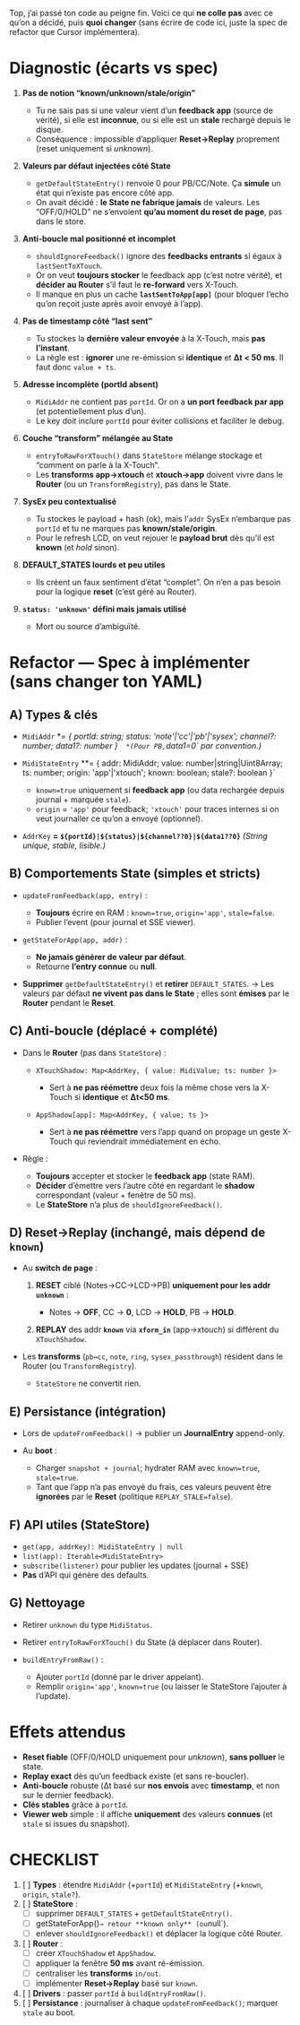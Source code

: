 Top, j’ai passé ton code au peigne fin. Voici ce qui **ne colle pas** avec ce qu’on a décidé, puis **quoi changer** (sans écrire de code ici, juste la spec de refactor que Cursor implémentera).

# Diagnostic (écarts vs spec)

1. **Pas de notion “known/unknown/stale/origin”**

   * Tu ne sais pas si une valeur vient d’un **feedback app** (source de vérité), si elle est **inconnue**, ou si elle est un **stale** rechargé depuis le disque.
   * Conséquence : impossible d’appliquer **Reset→Replay** proprement (reset uniquement si *unknown*).

2. **Valeurs par défaut injectées côté State**

   * `getDefaultStateEntry()` renvoie 0 pour PB/CC/Note. Ça **simule** un état qui n’existe pas encore côté app.
   * On avait décidé : **le State ne fabrique jamais** de valeurs. Les “OFF/0/HOLD” ne s’envoient **qu’au moment du reset de page**, pas dans le store.

3. **Anti-boucle mal positionné et incomplet**

   * `shouldIgnoreFeedback()` ignore des **feedbacks entrants** si égaux à `lastSentToXTouch`.
   * Or on veut **toujours stocker** le feedback app (c’est notre vérité), et **décider au Router** s’il faut le **re-forward** vers X-Touch.
   * Il manque en plus un cache **`lastSentToApp[app]`** (pour bloquer l’echo qu’on reçoit juste après avoir envoyé à l’app).

4. **Pas de timestamp côté “last sent”**

   * Tu stockes la **dernière valeur envoyée** à la X-Touch, mais **pas l’instant**.
   * La règle est : **ignorer** une re-émission si **identique** et **Δt < 50 ms**. Il faut donc `value + ts`.

5. **Adresse incomplète (portId absent)**

   * `MidiAddr` ne contient pas `portId`. Or on a **un port feedback par app** (et potentiellement plus d’un).
   * Le key doit inclure `portId` pour éviter collisions et faciliter le debug.

6. **Couche “transform” mélangée au State**

   * `entryToRawForXTouch()` dans `StateStore` mélange stockage et “comment on parle à la X-Touch”.
   * Les **transforms app→xtouch** et **xtouch→app** doivent vivre dans le **Router** (ou un `TransformRegistry`), pas dans le State.

7. **SysEx peu contextualisé**

   * Tu stockes le payload + hash (ok), mais l’`addr` SysEx n’embarque pas `portId` et tu ne marques pas **known/stale/origin**.
   * Pour le refresh LCD, on veut rejouer le **payload brut** dès qu’il est **known** (et *hold* sinon).

8. **DEFAULT\_STATES lourds et peu utiles**

   * Ils créent un faux sentiment d’état “complet”. On n’en a pas besoin pour la logique **reset** (c’est géré au Router).

9. **`status: 'unknown'` défini mais jamais utilisé**

   * Mort ou source d’ambiguïté.

# Refactor — Spec à implémenter (sans changer ton YAML)

## A) Types & clés

* `MidiAddr` \**= { portId: string; status: 'note'|'cc'|'pb'|'sysex'; channel?: number; data1?: number }` 
  *(Pour PB,`data1=0\` par convention.)*

* `MidiStateEntry` \*\*= { addr: MidiAddr; value: number|string|Uint8Array; ts: number; origin: 'app'|'xtouch'; known: boolean; stale?: boolean }\`

  * `known=true` uniquement si **feedback app** (ou data rechargée depuis journal + marquée `stale`).
  * `origin` = `'app'` pour feedback; `'xtouch'` pour traces internes si on veut journaller ce qu’on a envoyé (optionnel).

* `AddrKey` **= `${portId}|${status}|${channel??0}|${data1??0}`**
  *(String unique, stable, lisible.)*

## B) Comportements State (simples et stricts)

* `updateFromFeedback(app, entry)` :

  * **Toujours** écrire en RAM : `known=true`, `origin='app'`, `stale=false`.
  * Publier l’event (pour journal et SSE viewer).

* `getStateForApp(app, addr)` :

  * **Ne jamais générer de valeur par défaut**.
  * Retourne **l’entry connue** ou **null**.

* **Supprimer** `getDefaultStateEntry()` et **retirer** `DEFAULT_STATES`.
  → Les valeurs par défaut **ne vivent pas dans le State** ; elles sont **émises** par le **Router** pendant le **Reset**.

## C) Anti-boucle (déplacé + complété)

* Dans le **Router** (pas dans `StateStore`) :

  * `XTouchShadow: Map<AddrKey, { value: MidiValue; ts: number }>`

    * Sert à **ne pas réémettre** deux fois la même chose vers la X-Touch si **identique** et **Δt<50 ms**.
  * `AppShadow[app]: Map<AddrKey, { value; ts }>`

    * Sert à **ne pas réémettre** vers l’app quand on propage un geste X-Touch qui reviendrait immédiatement en echo.

* Règle :

  * **Toujours** accepter et stocker le **feedback app** (state RAM).
  * **Décider** d’émettre vers l’autre côté en regardant le **shadow** correspondant (valeur + fenêtre de 50 ms).
  * Le **StateStore** n’a plus de `shouldIgnoreFeedback()`.

## D) Reset→Replay (inchangé, mais dépend de `known`)

* Au **switch de page** :

  1. **RESET** ciblé (Notes→CC→LCD→PB) **uniquement pour les addr `unknown`** :

     * Notes → **OFF**, CC → **0**, LCD → **HOLD**, PB → **HOLD**.
  2. **REPLAY** des addr **`known`** via **`xform_in`** (app→xtouch) si différent du `XTouchShadow`.

* Les **transforms** (`pb↔cc`, `note`, `ring`, `sysex_passthrough`) résident dans le Router (ou `TransformRegistry`).

  * `StateStore` ne convertit rien.

## E) Persistance (intégration)

* Lors de `updateFromFeedback()` → publier un **JournalEntry** append-only.
* Au **boot** :

  * Charger `snapshot + journal`; hydrater RAM avec `known=true`, `stale=true`.
  * Tant que l’app n’a pas envoyé du frais, ces valeurs peuvent être **ignorées** par le **Reset** (politique `REPLAY_STALE=false`).

## F) API utiles (StateStore)

* `get(app, addrKey): MidiStateEntry | null`
* `list(app): Iterable<MidiStateEntry>`
* `subscribe(listener)` pour publier les updates (journal + SSE)
* **Pas** d’API qui génère des defaults.

## G) Nettoyage

* Retirer `unknown` du type `MidiStatus`.
* Retirer `entryToRawForXTouch()` du State (à déplacer dans Router).
* `buildEntryFromRaw()` :

  * Ajouter `portId` (donné par le driver appelant).
  * Remplir `origin='app'`, `known=true` (ou laisser le StateStore l’ajouter à l’update).

# Effets attendus

* **Reset fiable** (OFF/0/HOLD uniquement pour *unknown*), **sans polluer** le state.
* **Replay exact** dès qu’un feedback existe (et sans re-boucler).
* **Anti-boucle** robuste (Δt basé sur **nos envois** avec **timestamp**, et non sur le dernier feedback).
* **Clés stables** grâce à `portId`.
* **Viewer web** simple : il affiche **uniquement** des valeurs **connues** (et `stale` si issues du snapshot).

# CHECKLIST

1. [ ] **Types** : étendre `MidiAddr` (+`portId`) et `MidiStateEntry` (+`known`, `origin`, `stale?`).
2. [ ] **StateStore** :
   * [ ] supprimer `DEFAULT_STATES` + `getDefaultStateEntry()`.
   * [ ] getStateForApp()` → retour **known only** (ou `null`).
   * [ ] enlever `shouldIgnoreFeedback()` et déplacer la logique côté Router.
3. [ ] **Router** :
   * [ ] créer `XTouchShadow` et `AppShadow`.
   * [ ] appliquer la fenêtre **50 ms** avant ré-émission.
   * [ ] centraliser les **transforms** `in/out`.
   * [ ] implémenter **Reset→Replay** basé sur `known`.
4. [ ] **Drivers** : passer `portId` à `buildEntryFromRaw()`.
5. [ ] **Persistance** : journaliser à chaque `updateFromFeedback()`; marquer `stale` au boot.


